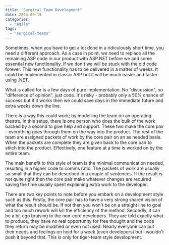 ```yaml
---
title: "Surgical Team Development"
date: 2004-09-15
categories: 
  - "agile"
tags: 
  - "surgical-teams"
---
```


Sometimes, when you have to get a lot done in a ridiculously short time, you need a different approach. As a case in point, we need to replace all the remaining ASP code in our product with ASP.NET before we add some essential new functionality. If we don't we will be stuck with the old code forever. This new functionality has to be delivered in a matter of weeks. It could be implemented in classic ASP but it will be much easier and faster using .NET.

What is called for is a few days of pure implementation. No "discussion", no "difference of opinion", just code. It's risky - probably only a 50% chance of success but if it works then we could save days in the immediate future and extra weeks down the line.

There is a way this could work; by modelling the team on an operating theatre. In this setup, there is one person who does the bulk of the work backed by a second to give help and support. These two make the core pair - everything goes through them on the way into the product. The rest of the team are assigned packets of work by the core pair on an as needed basis. When the packets are complete they are given back to the core pair to stitch into the product. Effectively, one feature at a time is worked on by the entire team.

The main benefit to this style of team is the minimal communication needed, resulting in a higher code to comms ratio. The packets of work are usually so small that they can be described in a couple of sentences. If the result is not quite right then the core pair make whatever changes are required saving the time usually spent explaining extra work to the developer.

There are two key points to note before you embark on a development style such as this. Firstly, the core pair has to have a very strong shared vision of what the result should be. If not then you won't be on a straight line to goal and too much rework will kill the efficiency of the method. Secondly, it can be a bit ego bruising to the non-core developers. They are told exactly what to produce, they have no real opportunity for free thought and the code they return may be modified or even not used. Nearly everyone can put their needs and feelings on hold for a week (even developers) but I wouldn't push it beyond that. This is only for tiger-team style development.
